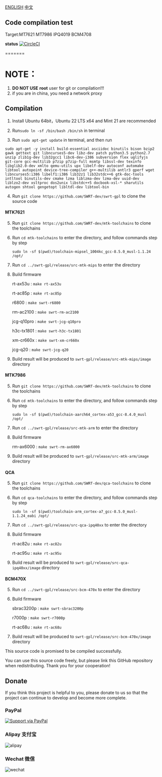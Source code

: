 
[ENGLISH](README_en.md) [中文](README.md)

## Code compilation test

Target:MT7621 MT7986 IPQ4019 BCM4708

**status** [![CircleCI](https://dl.circleci.com/status-badge/img/gh/SWRT-dev/swrt-gpl/tree/master.svg?style=svg)](https://dl.circleci.com/status-badge/redirect/gh/SWRT-dev/swrt-gpl/tree/master)

=======

NOTE：
======

1. **DO NOT USE** **root** user for git or compilation!!!
2. if you are in china, you need a network proxy

## Compilation

1. Install Ubuntu 64bit，Ubuntu 22 LTS x64 and Mint 21 are recommended

2. Run`sudo ln -sf /bin/bash /bin/sh` in terminal

3. Run `sudo apt-get update` in terminal, and then run

`
sudo apt-get -y install build-essential asciidoc binutils bison bzip2 gawk gettext git libncurses5-dev libz-dev patch python3.5 python2.7 unzip zlib1g-dev lib32gcc1 libc6-dev-i386 subversion flex uglifyjs git-core gcc-multilib p7zip p7zip-full msmtp libssl-dev texinfo libglib2.0-dev xmlto qemu-utils upx libelf-dev autoconf automake libtool autopoint device-tree-compiler g++-multilib antlr3 gperf wget libncurses5:i386 libelf1:i386 lib32z1 lib32stdc++6 gtk-doc-tools intltool binutils-dev cmake lzma liblzma-dev lzma-dev uuid-dev liblzo2-dev xsltproc dos2unix libstdc++5 docbook-xsl-* sharutils autogen shtool gengetopt libltdl-dev libtool-bin
`

4. Run `git clone https://github.com/SWRT-dev/swrt-gpl` to clone the source code 
   
#### MTK7621

5. Run `git clone https://github.com/SWRT-dev/mtk-toolchains` to clone the toolchains

6. Run `cd mtk-toolchains` to enter the directory, and follow commands step by step 

	`sudo ln -sf $(pwd)/toolchain-mipsel_1004kc_gcc-8.5.0_musl-1.1.24 /opt/`

7. Run `cd ../swrt-gpl/release/src-mtk-mips` to enter the directory

8. Build firmware

	rt-ax53u : `make rt-ax53u`

	rt-ac85p : `make rt-ac85p`

	r6800 : `make swrt-r6800`

	rm-ac2100 : `make swrt-rm-ac2100`

	jcg-q10pro : `make swrt-jcg-q10pro`

	h3c-tx1801 : `make swrt-h3c-tx1801`

	xm-cr660x : `make swrt-xm-cr660x`

   jcg-q20 : `make swrt-jcg-q20`

9. Build result will be produced to `swrt-gpl/release/src-mtk-mips/image` directory

#### MTK7986

5. Run `git clone https://github.com/SWRT-dev/mtk-toolchains` to clone the toolchains

6. Run `cd mtk-toolchains` to enter the directory, and follow commands step by step 

   `sudo ln -sf $(pwd)/toolchain-aarch64_cortex-a53_gcc-8.4.0_musl /opt/`

7. Run `cd ../swrt-gpl/release/src-mtk-arm` to enter the directory

8. Build firmware

	rm-ax6000 : `make swrt-rm-ax6000`

9. Build result will be produced to `swrt-gpl/release/src-mtk-arm/image` directory

#### QCA

5. Run `git clone https://github.com/SWRT-dev/qca-toolchains` to clone the toolchains

6. Run `cd qca-toolchains` to enter the directory, and follow commands step by step 

	`sudo ln -sf $(pwd)/toolchain-arm_cortex-a7_gcc-8.5.0_musl-1.1.24_eabi /opt/`

7. Run `cd ../swrt-gpl/release/src-qca-ipq40xx` to enter the directory

8. Build firmware

	rt-ac82u : `make rt-ac82u`

	rt-ac95u : `make rt-ac95u`

9. Build result will be produced to `swrt-gpl/release/src-qca-ipq40xx/image` directory

#### BCM470X

5. Run `cd ../swrt-gpl/release/src-bcm-470x`  to enter the directory

6. Build firmware

	sbrac3200p : `make swrt-sbrac3200p`

	r7000p : `make swrt-r7000p`

	rt-ac68u : `make rt-ac68u`

7. Build result will be produced to `swrt-gpl/release/src-bcm-470x/image` directory


This source code is promised to be compiled successfully.

You can use this source code freely, but please link this GitHub repository when redistributing. Thank you for your cooperation!

## Donate

If you think this project is helpful to you, please donate to us so that the project can continue to develop and become more complete. 

### PayPal

[![Support via PayPal](https://cdn.rawgit.com/twolfson/paypal-github-button/1.0.0/dist/button.svg)](https://paypal.me/paldier9/)

### Alipay 支付宝

![alipay](doc/alipay_donate.jpg)

### Wechat 微信
  
![wechat](doc/wechat_donate.jpg)


